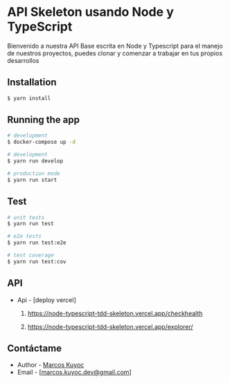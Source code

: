 # API Skeleton usando Node y TypeScript
Bienvenido a nuestra API Base escrita en Node y Typescript para el manejo de nuestros proyectos, puedes clonar y comenzar a trabajar en tus propios desarrollos

## Installation

```bash
$ yarn install
```

## Running the app
```bash
# development
$ docker-compose up -d
```

```bash
# development
$ yarn run develop

# production mode
$ yarn run start
```

## Test

```bash
# unit tests
$ yarn run test

# e2e tests
$ yarn run test:e2e

# test coverage
$ yarn run test:cov
```

## API

- Api - [deploy vercel]

  1. https://node-typescript-tdd-skeleton.vercel.app/checkhealth

  2. https://node-typescript-tdd-skeleton.vercel.app/explorer/
  
## Contáctame

- Author - [Marcos Kuyoc](https://marcoskuyoc.com)
- Email - [marcos.kuyoc.dev@gmail.com]
